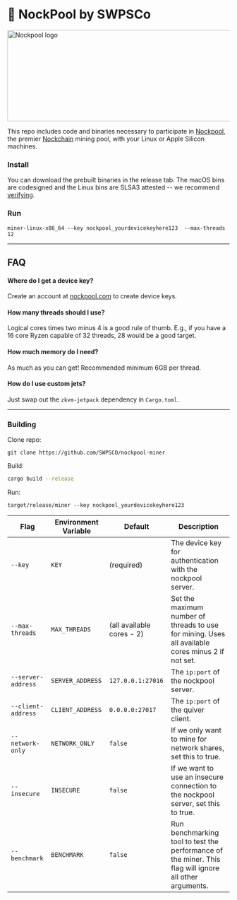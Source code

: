 # 🌊 NockPool by SWPSCo

<img width="624" height="206" alt="Nockpool logo" src="https://github.com/user-attachments/assets/cab9f6bd-0279-4d17-9c90-485954464394" />

This repo includes code and binaries necessary to participate in [Nockpool](https://nockpool.com), the premier [Nockchain](https://nockchain.org) mining pool, with your Linux or Apple Silicon machines.

### Install

You can download the prebuilt binaries in the release tab. The macOS bins are codesigned and the Linux bins are SLSA3 attested -- we recommend [verifying](https://github.com/slsa-framework/slsa-verifier).


### Run


```
miner-linux-x86_64 --key nockpool_yourdevicekeyhere123  --max-threads 12
```

---

## FAQ

#### Where do I get a device key?

Create an account at [nockpool.com](https://nockpool.com) to create device keys.

#### How many threads should I use?

Logical cores times two minus 4 is a good rule of thumb. E.g., if you have a 16 core Ryzen capable of 32 threads, 28 would be a good target.

#### How much memory do I need?

As much as you can get! Recommended minimum 6GB per thread.


#### How do I use custom jets?

Just swap out the `zkvm-jetpack` dependency in `Cargo.toml`.

--- 

### Building

Clone repo:

```
git clone https://github.com/SWPSCO/nockpool-miner
```

Build:

```bash
cargo build --release
```

Run: 

```
target/release/miner --key nockpool_yourdevicekeyhere123
```

| Flag | Environment Variable | Default | Description |
|---|---|---|---|
| `--key` | `KEY` | (required) | The device key for authentication with the nockpool server. |
| `--max-threads` | `MAX_THREADS` | (all available cores - 2) | Set the maximum number of threads to use for mining. Uses all available cores minus 2 if not set. |
| `--server-address` | `SERVER_ADDRESS` | `127.0.0.1:27016` | The `ip:port` of the nockpool server. |
| `--client-address` | `CLIENT_ADDRESS` | `0.0.0.0:27017` | The `ip:port` of the quiver client. |
| `--network-only` | `NETWORK_ONLY` | `false` | If we only want to mine for network shares, set this to true. |
| `--insecure` | `INSECURE` | `false` | If we want to use an insecure connection to the nockpool server, set this to true. |
| `--benchmark` | `BENCHMARK` | `false` | Run benchmarking tool to test the performance of the miner. This flag will ignore all other arguments. |
